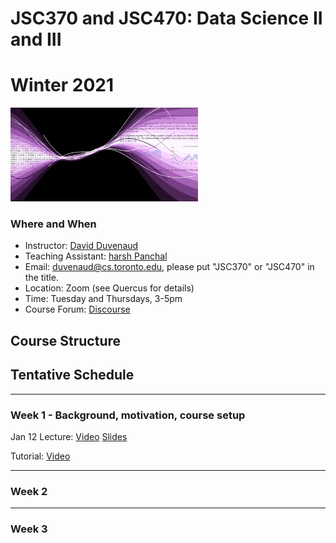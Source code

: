 # JSC370 and JSC470: Data Science II and III
# Winter 2021

<img src="assets/datascience.png" width="300">

### Where and When
* Instructor: [David Duvenaud](http://www.cs.toronto.edu/~duvenaud)
* Teaching Assistant: [harsh Panchal](https://www.linkedin.com/in/harsh-panchal-618260151)
* Email: <duvenaud@cs.toronto.edu>, please put "JSC370" or "JSC470" in the title.
* Location: Zoom (see Quercus for details)
* Time: Tuesday and Thursdays, 3-5pm
* Course Forum: [Discourse](https://bb-2021-01.teach.cs.toronto.edu/c/jsc370)


## Course Structure


## Tentative Schedule
---
### Week 1 - Background, motivation, course setup

Jan 12 Lecture:
[Video](https://play.library.utoronto.ca/9ac9b25727a49764c13ad038400c32f8)
[Slides]()

Tutorial:
[Video](https://play.library.utoronto.ca/ff44be69e8e5f022da9f587e1ac457b5)



***
### Week 2 


***
### Week 3 
